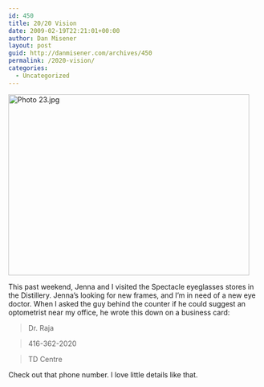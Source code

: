 ```yaml
---
id: 450
title: 20/20 Vision
date: 2009-02-19T22:21:01+00:00
author: Dan Misener
layout: post
guid: http://danmisener.com/archives/450
permalink: /2020-vision/
categories:
  - Uncategorized
---
```

<img src="http://misener.org/wp-content/uploads/2009/02/photo-23.jpg" width="480" height="360" alt="Photo 23.jpg" />

This past weekend, Jenna and I visited the Spectacle eyeglasses stores in the Distillery. Jenna&#8217;s looking for new frames, and I&#8217;m in need of a new eye doctor. When I asked the guy behind the counter if he could suggest an optometrist near my office, he wrote this down on a business card:

> Dr. Raja
    
> 416-362-2020
    
> TD Centre

Check out that phone number. I love little details like that.